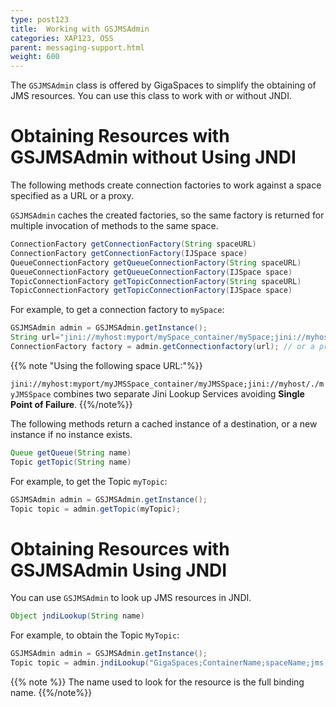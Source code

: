 ```yaml
---
type: post123
title:  Working with GSJMSAdmin
categories: XAP123, OSS
parent: messaging-support.html
weight: 600
---
```




The `GSJMSAdmin` class is offered by GigaSpaces to simplify the obtaining of JMS resources. You can use this class to work with or without JNDI.

# Obtaining Resources with GSJMSAdmin without Using JNDI

The following methods create connection factories to work against a space specified as a URL or a proxy.

`GSJMSAdmin` caches the created factories, so the same factory is returned for multiple invocation of methods to the same space.


```java
ConnectionFactory getConnectionFactory(String spaceURL)
ConnectionFactory getConnectionFactory(IJSpace space)
QueueConnectionFactory getQueueConnectionFactory(String spaceURL)
QueueConnectionFactory getQueueConnectionFactory(IJSpace space)
TopicConnectionFactory getTopicConnectionFactory(String spaceURL)
TopicConnectionFactory getTopicConnectionFactory(IJSpace space)
```

For example, to get a connection factory to `mySpace`:


```java
GSJMSAdmin admin = GSJMSAdmin.getInstance();
String url="jini://myhost:myport/mySpace_container/mySpace;jini://myhost/./mySpace";
ConnectionFactory factory = admin.getConnectionfactory(url); // or a proxy
```

{{% note "Using the following space URL:"%}}

`jini://myhost:myport/myJMSSpace_container/myJMSSpace;jini://myhost/./myJMSSpace` combines two separate Jini Lookup Services avoiding **Single Point of Failure**.
{{%/note%}}

The following methods return a cached instance of a destination, or a new instance if no instance exists.


```java
Queue getQueue(String name)
Topic getTopic(String name)
```

For example, to get the Topic `myTopic`:


```java
GSJMSAdmin admin = GSJMSAdmin.getInstance();
Topic topic = admin.getTopic(myTopic);
```

# Obtaining Resources with GSJMSAdmin Using JNDI

You can use `GSJMSAdmin` to look up JMS resources in JNDI.


```java
Object jndiLookup(String name)
```

For example, to obtain the Topic `MyTopic`:


```java
GSJMSAdmin admin = GSJMSAdmin.getInstance();
Topic topic = admin.jndiLookup("GigaSpaces;ContainerName;spaceName;jms;destinations;MyTopic")
```

{{% note %}}
The name used to look for the resource is the full binding name.
{{%/note%}}
